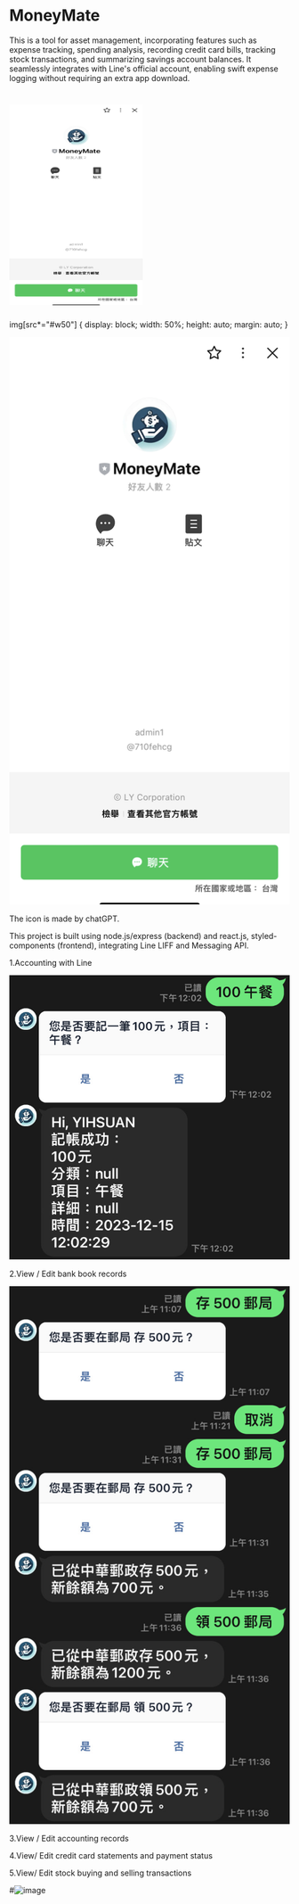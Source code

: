 # MoneyMate

This is a tool for asset management, incorporating features such as expense tracking, spending analysis, recording credit card bills, tracking stock transactions, and summarizing savings account balances. 
It seamlessly integrates with Line's official account, enabling swift expense logging without requiring an extra app download.


# <img src="https://github.com/yiiihsuan/MoneyMate/blob/main/assets/moneymate.jpg" height="360px" width="240px" />


img[src*="#w50"] {
  display: block;
  width: 50%;
  height: auto;
  margin: auto;
}

![image](https://github.com/yiiihsuan/MoneyMate/blob/main/assets/moneymate.jpg)



The icon is made by chatGPT.

This project is built using node.js/express (backend) and react.js, styled-components  (frontend), integrating Line LIFF and Messaging API.

1.Accounting with Line

![image](https://github.com/yiiihsuan/MoneyMate/blob/main/assets/%E8%A8%98%E5%B8%B3.JPG)

2.View / Edit bank book records

![image](https://github.com/yiiihsuan/MoneyMate/blob/main/assets/bankbook.JPG)

3.View / Edit accounting records

4.View/ Edit credit card statements and payment status

5.View/ Edit stock buying and selling transactions


#![image]()
